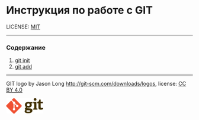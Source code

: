 # Инструкция по работе с GIT

LICENSE: [MIT](./license.md)

---

### Содержание

1. [git init](./pages/init.md)
2. [git add](./pages/add.md)

---

GIT logo by Jason Long http://git-scm.com/downloads/logos, license: [CC BY 4.0](https://creativecommons.org/licenses/by/4.0/)

<img src="./assets/git_logo.png" alt="GIT logo by Jason Long" width="100"/>